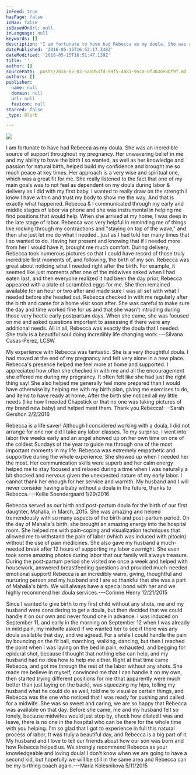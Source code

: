```yaml
---
inFeed: true
hasPage: false
inNav: false
isBasedOnUrl: null
inLanguage: null
keywords: []
description: "I am fortunate to have had Rebecca as my doula. She was an incredible source of support throughout my pregnancy. Her unwavering belief in me and my ability to have the birth I so wanted, as well as her knowledge and passion for natural birth, helped build my confidence and brought me so much peace at key times. Her approach is a very wise and spiritual one, which was a great fit for me. She really listened to the fact that one of my main goals was to not feel as dependent on my doula during labor & delivery as I did with my first baby. I wanted to really draw on the strength I know I have within and trust my body to show me the way. And that is exactly what happened. Rebecca & I communicated through my early and middle stages of labor via phone and she was instrumental in helping me find positions that would help. When she arrived at my home, I was deep in the late stage of labor. Rebecca was very helpful in reminding me of things like rocking through my contractions and \"staying on top of the wave,\" and then she just let me do what I needed...just as I had told her many times that I so wanted to do. Having her present and knowing that if I needed more from her I would have it, brought me much comfort. During delivery, Rebecca took numerous pictures so that I could have record of those truly incredible first moments of, and following, the birth of my son. Rebecca was great about noticing what I needed right after the birth. For example, it seemed like just moments after one of the midwives asked when I had eaten last, and then everyone realized it had been the day prior, Rebecca appeared with a plate of scrambled eggs for me. She then remained available for an hour or two after and made sure I was all set with what I needed before she headed out. Rebecca checked in with me regularly after the birth and came for a home visit soon after. She was careful to make sure the day and time worked fine for us and that she wasn't intruding during those very hectic early postpartum days. When she came, she was focused on me and asked questions important to assessing if there were any additional needs. All in all, Rebecca was exactly the doula that I needed. She truly is a beautiful soul doing incredibly life changing work.---Silvana Casas-Perez, LCSW "
datePublished: '2016-05-15T16:52:17.348Z'
dateModified: '2016-05-15T16:51:47.139Z'
title: ''
author: []
sourcePath: _posts/2016-02-03-5a5053fd-99f5-4881-95ca-0f303de8bf9f.md
authors: []
publisher:
  name: null
  domain: null
  url: null
  favicon: null
starred: false
_type: Blurb

---
```

![](https://the-grid-user-content.s3-us-west-2.amazonaws.com/3a6b11e6-b40a-4326-a1dd-a1b07a0f734d.jpg)

I am fortunate to have had Rebecca as my doula. She was an incredible source of support throughout my pregnancy. Her unwavering belief in me and my ability to have the birth I so wanted, as well as her knowledge and passion for natural birth, helped build my confidence and brought me so much peace at key times. Her approach is a very wise and spiritual one, which was a great fit for me. She really listened to the fact that one of my main goals was to not feel as dependent on my doula during labor & delivery as I did with my first baby. I wanted to really draw on the strength I know I have within and trust my body to show me the way. And that is exactly what happened. Rebecca & I communicated through my early and middle stages of labor via phone and she was instrumental in helping me find positions that would help. When she arrived at my home, I was deep in the late stage of labor. Rebecca was very helpful in reminding me of things like rocking through my contractions and "staying on top of the wave," and then she just let me do what I needed...just as I had told her many times that I so wanted to do. Having her present and knowing that if I needed more from her I would have it, brought me much comfort. During delivery, Rebecca took numerous pictures so that I could have record of those truly incredible first moments of, and following, the birth of my son. Rebecca was great about noticing what I needed right after the birth. For example, it seemed like just moments after one of the midwives asked when I had eaten last, and then everyone realized it had been the day prior, Rebecca appeared with a plate of scrambled eggs for me. She then remained available for an hour or two after and made sure I was all set with what I needed before she headed out. Rebecca checked in with me regularly after the birth and came for a home visit soon after. She was careful to make sure the day and time worked fine for us and that she wasn't intruding during those very hectic early postpartum days. When she came, she was focused on me and asked questions important to assessing if there were any additional needs. All in all, Rebecca was exactly the doula that I needed. She truly is a beautiful soul doing incredibly life changing work.---Silvana Casas-Perez, LCSW 

My experience with Rebecca was fantastic. She is a very thoughtful doula. I had moved at the end of my pregnancy and felt very alone in a new place. Rebecca's presence helped me feel more at home and supported. I appreciated how often she checked in with me and all the encouragement she offered me during my pregnancy. It often felt like she had just the right thing say! She also helped me generally feel more prepared than I would have otherwise by helping me with my birth plan, giving me exercises to do, and items to have ready at home. After the birth she noticed all my little needs (like how I needed Chapstick or that no one was taking pictures of my brand new baby) and helped meet them. Thank you Rebecca!---Sarah Gershon 2/2/2016

Rebecca is a life saver! Although I considered working with a doula, I did not arrange for one nor did I take any labor classes. To my surprise, I went into labor five weeks early and an angel showed up on her own time on one of the coldest Sundays of the year to guide me through one of the most important moments in my life. Rebecca was extremely empathetic and supportive during the whole experience. She showed up when I needed her the most. Her communication skills were superb and her calm energy helped me to stay focused and relaxed during a time when I was naturally a bit shocked and nervous given the unexpected nature of my early labor. I cannot thank her enough for her service and warmth. My husband and I will never consider having a baby without a doula in the future, thanks to Rebecca.---Kellie Soendergaard 1/29/2016

Rebecca served as our birth and post-partum doula for the birth of our first daughter, Mahalia, in March, 2015\. She was amazing and helped tremendously with so many aspects of the birth and post-partum period. On the day of Mahalia's birth, she brought an amazing energy into the hospital room. She helped me with pain-coping and visualization techniques that allowed me to withstand the pain of labor (which was induced with pitocin) without the use of pain medicines. She also gave my husband a much-needed break after 12 hours of supporting my labor overnight. She even took some amazing photos during labor that our family will always treasure. During the post-partum period she visited me once a week and helped with housework, answered breastfeeding questions and provided much-needed emotional support! Rebecca is an incredibly warm, giving, thoughtful and nurturing person and my husband and I are so thankful that she was a part of Mahalia's birth. We will always have a special bond with her and we highly recommend her doula services.---Corinne Henry 12/21/2015

Since I wanted to give birth to my first child without any shots, me and my husband were considering to get a doula, but then decided that we could handle it on our own and never found one in advance. I was induced on September 11, and early in the morning on September 12 when I was already in mild pain, my midwife asked if we wanted her to see if there was any doula available that day, and we agreed. For a while I could handle the pain by bouncing on the fit ball, marching, walking, dancing, but then I reached the point when I was laying on the bed in pain, exhausted, and begging for epidural shot, because I thought that nothing else can help, and my husband had no idea how to help me either. Right at that time came Rebecca, and got me through the rest of the labor without any shots. She made me believe in myself, convinced me that I can handle it on my own, then started trying different positions for me (that apparently were much better than just laying on the back), was squeezing my hips, telling my husband what he could do as well, told me to visualize certain things, and Rebecca was the one who noticed that I was ready for pushing and called for a midwife. She was so sweet and caring, we are so happy that Rebecca was available on that day. Before she came, me and my husband felt so lonely, because midwifes would just stop by, check how dilated I was and leave, there is no one in the hospital who can be there for the whole time with you helping. I'm so glad that I got to experience in full this natural process of labor, It was truly a beautiful day, and Rebecca is a big part of it. My husband and I love to tell our friends about how our son was born and how Rebecca helped us. We strongly recommend Rebecca as your knowledgeable and loving doula! I don't know when we are going to have a second kid, but hopefully we will be still in the same area and Rebecca can be my birthing coach again.---Maria Kolesnikova 5/11/2015